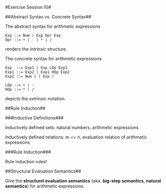 #Exercise Session 10#

##Abstract Syntax vs. Concrete Syntax##

The abstract syntax for arithmetic expressions

```
Exp ::= Num | Exp Opr Exp
Opr ::= + | - | * | /
```

renders the *intrinsic* structure.

The concrete syntax for arithmetic expressions

```
Exp  ::= Exp1 | Exp LOp Exp1
Exp1 ::= Exp2 | Exp1 HOp Exp2
Exp2 ::= Num | ( Exp )

LOp ::= + | -
HOp ::= * | /
```

depicts the *extrinsic* notation.

##Rule Induction##

###Inductive Definitions###

Inductively defined sets: natural numbers, arithmetic expressions

Inductively defined relations: m <= n, evaluation relation of arithmetic
expressions

###Rule Induction###

Rule induction rules!

##Structural Evaluation Semantics##

Give the **structurel evaluation semantics** (aka. **big-step semantics**,
**natural semantics**) for arithmetic expressions.

